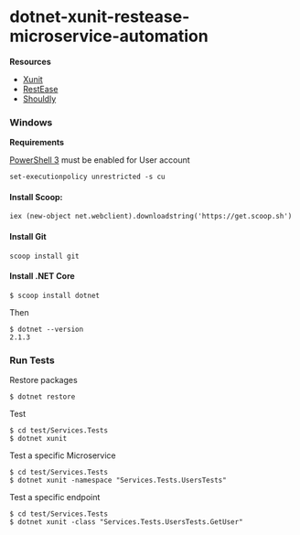 # dotnet-xunit-restease-microservice-automation

**Resources**
- [Xunit](https://github.com/xunit/xunit)
- [RestEase](https://github.com/canton7/RestEase)
- [Shouldly](https://github.com/shouldly/shouldly)


### Windows

**Requirements**

[PowerShell 3](https://www.microsoft.com/en-us/download/details.aspx?id=34595) must be enabled for User account

```
set-executionpolicy unrestricted -s cu
```

#### Install Scoop:
```
iex (new-object net.webclient).downloadstring('https://get.scoop.sh')
```

#### Install Git
```
scoop install git
```

#### Install .NET Core
```
$ scoop install dotnet
```

Then
```
$ dotnet --version
2.1.3
```

### Run Tests

Restore packages
```
$ dotnet restore
```

Test
```
$ cd test/Services.Tests
$ dotnet xunit
```

Test a specific Microservice
```
$ cd test/Services.Tests
$ dotnet xunit -namespace "Services.Tests.UsersTests"
```

Test a specific endpoint
```
$ cd test/Services.Tests
$ dotnet xunit -class "Services.Tests.UsersTests.GetUser"
```